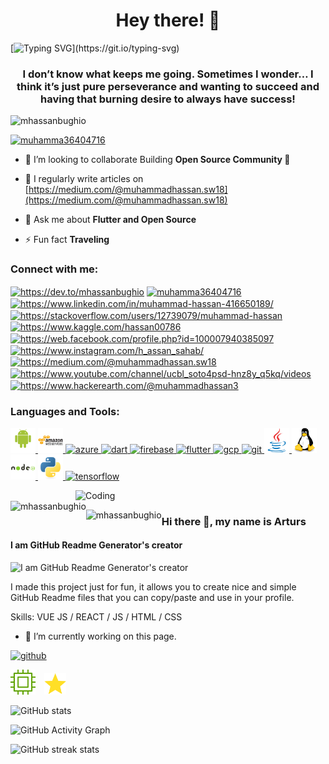 <h1 align="center">Hey there! 👋 </h1>

[![Typing SVG](https://readme-typing-svg.herokuapp.com?color=%2336BCF7&lines=I'am++Muhammad+Hassan+%F0%9F%91%A8%E2%80%8D%F0%9F%92%BB+;Open+Source+Enthusiastic;Flutter+Lead++GDG+Pakistan;TECH+EVENGLIST;AWS+Community+Builder;Microsoft+Learn+Student+Ambassador;AWS+Student+Ambassador;Microsoft+Innovative+Expert;Glad+to+see+you+here+!)](https://git.io/typing-svg)


<h3 align="center">I don’t know what keeps me going. Sometimes I wonder… I think it’s just pure perseverance and wanting to succeed and having that burning desire to always have success!</h3>
<p align="left"> <img src="https://komarev.com/ghpvc/?username=mhassanbughio&label=Profile%20views&color=0e75b6&style=flat" alt="mhassanbughio" /> </p>

<p align="left"> <a href="https://twitter.com/muhamma36404716" target="blank"><img src="https://img.shields.io/twitter/follow/muhamma36404716?logo=twitter&style=for-the-badge" alt="muhamma36404716" /></a> </p>

- 👯 I’m looking to collaborate Building **Open Source Community 🚩**

- 📝 I regularly write articles on [https://medium.com/@muhammadhassan.sw18](https://medium.com/@muhammadhassan.sw18)

- 💬 Ask me about **Flutter and Open Source**

- ⚡ Fun fact **Traveling**

<h3 align="left">Connect with me:</h3>
<p align="left">
<a href="https://dev.to/https://dev.to/mhassanbughio" target="blank"><img align="center" src="https://raw.githubusercontent.com/rahuldkjain/github-profile-readme-generator/master/src/images/icons/Social/devto.svg" alt="https://dev.to/mhassanbughio" height="30" width="40" /></a>
<a href="https://twitter.com/muhamma36404716" target="blank"><img align="center" src="https://raw.githubusercontent.com/rahuldkjain/github-profile-readme-generator/master/src/images/icons/Social/twitter.svg" alt="muhamma36404716" height="30" width="40" /></a>
<a href="https://linkedin.com/in/https://www.linkedin.com/in/muhammad-hassan-416650189/" target="blank"><img align="center" src="https://raw.githubusercontent.com/rahuldkjain/github-profile-readme-generator/master/src/images/icons/Social/linked-in-alt.svg" alt="https://www.linkedin.com/in/muhammad-hassan-416650189/" height="30" width="40" /></a>
<a href="https://stackoverflow.com/users/https://stackoverflow.com/users/12739079/muhammad-hassan" target="blank"><img align="center" src="https://raw.githubusercontent.com/rahuldkjain/github-profile-readme-generator/master/src/images/icons/Social/stack-overflow.svg" alt="https://stackoverflow.com/users/12739079/muhammad-hassan" height="30" width="40" /></a>
<a href="https://kaggle.com/https://www.kaggle.com/hassan00786" target="blank"><img align="center" src="https://raw.githubusercontent.com/rahuldkjain/github-profile-readme-generator/master/src/images/icons/Social/kaggle.svg" alt="https://www.kaggle.com/hassan00786" height="30" width="40" /></a>
<a href="https://fb.com/https://web.facebook.com/profile.php?id=100007940385097" target="blank"><img align="center" src="https://raw.githubusercontent.com/rahuldkjain/github-profile-readme-generator/master/src/images/icons/Social/facebook.svg" alt="https://web.facebook.com/profile.php?id=100007940385097" height="30" width="40" /></a>
<a href="https://instagram.com/https://www.instagram.com/h_assan_sahab/" target="blank"><img align="center" src="https://raw.githubusercontent.com/rahuldkjain/github-profile-readme-generator/master/src/images/icons/Social/instagram.svg" alt="https://www.instagram.com/h_assan_sahab/" height="30" width="40" /></a>
<a href="https://medium.com/https://medium.com/@muhammadhassan.sw18" target="blank"><img align="center" src="https://raw.githubusercontent.com/rahuldkjain/github-profile-readme-generator/master/src/images/icons/Social/medium.svg" alt="https://medium.com/@muhammadhassan.sw18" height="30" width="40" /></a>
<a href="https://www.youtube.com/c/https://www.youtube.com/channel/ucbl_soto4psd-hnz8y_q5kq/videos" target="blank"><img align="center" src="https://raw.githubusercontent.com/rahuldkjain/github-profile-readme-generator/master/src/images/icons/Social/youtube.svg" alt="https://www.youtube.com/channel/ucbl_soto4psd-hnz8y_q5kq/videos" height="30" width="40" /></a>
<a href="https://www.hackerearth.com/https://www.hackerearth.com/@muhammadhassan3" target="blank"><img align="center" src="https://raw.githubusercontent.com/rahuldkjain/github-profile-readme-generator/master/src/images/icons/Social/hackerearth.svg" alt="https://www.hackerearth.com/@muhammadhassan3" height="30" width="40" /></a>
</p>

<h3 align="left">Languages and Tools:</h3>
<p align="left"> <a href="https://developer.android.com" target="_blank" rel="noreferrer"> <img src="https://raw.githubusercontent.com/devicons/devicon/master/icons/android/android-original-wordmark.svg" alt="android" width="40" height="40"/> </a> <a href="https://aws.amazon.com" target="_blank" rel="noreferrer"> <img src="https://raw.githubusercontent.com/devicons/devicon/master/icons/amazonwebservices/amazonwebservices-original-wordmark.svg" alt="aws" width="40" height="40"/> </a> <a href="https://azure.microsoft.com/en-in/" target="_blank" rel="noreferrer"> <img src="https://www.vectorlogo.zone/logos/microsoft_azure/microsoft_azure-icon.svg" alt="azure" width="40" height="40"/> </a> <a href="https://dart.dev" target="_blank" rel="noreferrer"> <img src="https://www.vectorlogo.zone/logos/dartlang/dartlang-icon.svg" alt="dart" width="40" height="40"/> </a> <a href="https://firebase.google.com/" target="_blank" rel="noreferrer"> <img src="https://www.vectorlogo.zone/logos/firebase/firebase-icon.svg" alt="firebase" width="40" height="40"/> </a> <a href="https://flutter.dev" target="_blank" rel="noreferrer"> <img src="https://www.vectorlogo.zone/logos/flutterio/flutterio-icon.svg" alt="flutter" width="40" height="40"/> </a> <a href="https://cloud.google.com" target="_blank" rel="noreferrer"> <img src="https://www.vectorlogo.zone/logos/google_cloud/google_cloud-icon.svg" alt="gcp" width="40" height="40"/> </a> <a href="https://git-scm.com/" target="_blank" rel="noreferrer"> <img src="https://www.vectorlogo.zone/logos/git-scm/git-scm-icon.svg" alt="git" width="40" height="40"/> </a> <a href="https://www.java.com" target="_blank" rel="noreferrer"> <img src="https://raw.githubusercontent.com/devicons/devicon/master/icons/java/java-original.svg" alt="java" width="40" height="40"/> </a> <a href="https://www.linux.org/" target="_blank" rel="noreferrer"> <img src="https://raw.githubusercontent.com/devicons/devicon/master/icons/linux/linux-original.svg" alt="linux" width="40" height="40"/> </a> <a href="https://nodejs.org" target="_blank" rel="noreferrer"> <img src="https://raw.githubusercontent.com/devicons/devicon/master/icons/nodejs/nodejs-original-wordmark.svg" alt="nodejs" width="40" height="40"/> </a> <a href="https://www.python.org" target="_blank" rel="noreferrer"> <img src="https://raw.githubusercontent.com/devicons/devicon/master/icons/python/python-original.svg" alt="python" width="40" height="40"/> </a> <a href="https://www.tensorflow.org" target="_blank" rel="noreferrer"> <img src="https://www.vectorlogo.zone/logos/tensorflow/tensorflow-icon.svg" alt="tensorflow" width="40" height="40"/> </a> </p>

<img align="right" alt="Coding" width="400" src="https://cdn.dribbble.com/users/1059583/screenshots/4171367/media/34e69eb61a7bd8dea1c957a8b82605a7.gif">

<p>&nbsp;<img align="left" src="https://github-readme-stats.vercel.app/api?username=mhassanbughio&show_icons=true&locale=en" alt="mhassanbughio" /></p>

<p><img align="left" src="https://github-readme-streak-stats.herokuapp.com/?user=mhassanbughio&" alt="mhassanbughio" /></p>



### Hi there 👋, my name is Arturs
#### I am GitHub Readme Generator's creator
![I am GitHub Readme Generator's creator](https://arturssmirnovs.github.io/github-profile-readme-generator/images/banner.png)

I made this project just for fun, it allows you to create nice and simple GitHub Readme files that you can copy/paste and use in your profile.

Skills: VUE JS / REACT / JS / HTML / CSS

- 🔭 I’m currently working on this page. 


[<img src='https://cdn.jsdelivr.net/npm/simple-icons@3.0.1/icons/github.svg' alt='github' height='40'>](https://github.com/mhassanbughio)  

<a href='https://docs.github.com/en/developers'><img src='https://raw.githubusercontent.com/acervenky/animated-github-badges/master/assets/devbadge.gif' width='40' height='40'></a> <a href='https://stars.github.com/'><img src='https://raw.githubusercontent.com/acervenky/animated-github-badges/master/assets/starbadge.gif' width='35' height='35'></a> 

![GitHub stats](https://github-readme-stats.vercel.app/api?username=mhassanbughio&show_icons=true)  

![GitHub Activity Graph](https://activity-graph.herokuapp.com/graph?username=mhassanbughio)  

![GitHub streak stats](https://github-readme-streak-stats.herokuapp.com/?user=mhassanbughio)  

